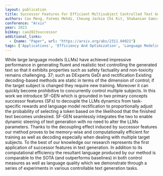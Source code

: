 ```yaml
---
layout: publication
title: Successor Features For Efficient Multisubject Controlled Text Generation
authors: Cao Meng, Fatemi Mehdi, Cheung Jackie Chi Kit, Shabanian Samira
conference: "Arxiv"
year: 2023
bibkey: cao2023successor
additional_links:
  - {name: "Paper", url: "https://arxiv.org/abs/2311.04921"}
tags: ['Applications', 'Efficiency And Optimization', 'Language Modeling', 'Reinforcement Learning', 'Responsible AI', 'Training Techniques']
---
```

While large language models (LLMs) have achieved impressive performance in generating fluent and realistic text controlling the generated text so that it exhibits properties such as safety factuality and non-toxicity remains challenging. 37; such as DExperts GeDi and rectification Existing decoding-based methods are static in terms of the dimension of control; if the target subject is changed they require new training. Moreover it can quickly become prohibitive to concurrently control multiple subjects. In this work we introduce SF-GEN which is grounded in two primary concepts successor features (SFs) to decouple the LLMs dynamics from task-specific rewards and language model rectification to proportionally adjust the probability of selecting a token based on the likelihood that the finished text becomes undesired. SF-GEN seamlessly integrates the two to enable dynamic steering of text generation with no need to alter the LLMs parameters. Thanks to the decoupling effect induced by successor features our method proves to be memory-wise and computationally efficient for training as well as decoding especially when dealing with multiple target subjects. To the best of our knowledge our research represents the first application of successor features in text generation. In addition to its computational efficiency the resultant language produced by our method is comparable to the SOTA (and outperforms baselines) in both control measures as well as language quality which we demonstrate through a series of experiments in various controllable text generation tasks.

